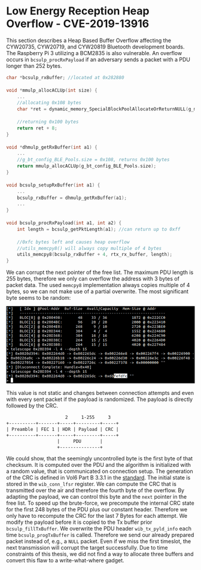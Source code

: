 # Low Energy Reception Heap Overflow - CVE-2019-13916
This section describes a Heap Based Buffer Overflow affecting the CYW20735, CYW20719, and CYW20819 Bluetooth development boards.
The Raspberry Pi 3 utilizing a BCM2835 is also vulnerable.
An overflow occurs in `bcsulp_procRxPayload` if an adversary sends a packet with a PDU longer than 252 bytes.

```c
char *bcsulp_rxBuffer; //located at 0x282880

void *mmulp_allocACLUp(int size) {
    ...
    //allocating 0x108 bytes
    char *ret = dynamic_memory_SpecialBlockPoolAllocateOrReturnNULL(g_mm_BLEDeviceToHostPool);

    //returning 0x100 bytes
    return ret + 8;
}

void *dhmulp_getRxBuffer(int a1) {
    ...
    //g_bt_config_BLE_Pools.size = 0x108, returns 0x100 bytes
    return mmulp_allocACLUp(g_bt_config_BLE_Pools.size);
}

void bcsulp_setupRxBuffer(int a1) {
    ...
    bcsulp_rxBuffer = dhmulp_getRxBuffer(a1);
    ...
}

void bcsulp_procRxPayload(int a1, int a2) {
    int length = bcsulp_getPktLength(a1); //can return up to 0xff

    //0xfc bytes left and causes heap overflow
    //utils_memcpy8() will always copy multiple of 4 bytes
    utils_memcpy8(bcsulp_rxBuffer + 4, rtx_rx_buffer, length); 
}
```


We can corrupt the next pointer of the free list.
The maximum PDU length is 255 bytes, therefore we only can overflow the address with 3 bytes of packet data.
The used `memcpy8` implementation always copies multiple of 4 bytes, so we can not make use of a partial overwrite.
The most significant byte seems to be random:

![alt text](images/le_cyw_cut.png)

This value is not static and changes between connection attempts and even with every sent packet if the payload is randomized.
The payload is directly followed by the CRC.

```
                      2     1-255     3
+----------+-------+-----+---------+-----+
| Preamble | FEC 1 | HDR | Payload | CRC |
+----------+-------+-----+---------+-----+
                   |     PDU       |
                   +---------------+
   ```


We could show, that the seemingly uncontrolled byte is the first byte of that checksum.
It is computed over the PDU and the algorithm is initialized with a random value, that is communicated on connection setup.
The generation of the CRC is defined in Vol6 Part B 3.3.1 in the [standard](https://www.bluetooth.org/docman/handlers/downloaddoc.ashx?doc_id=457080).
The initial state is stored in the `wib_conn_lfsr` register.
We can compute the CRC that is transmitted over the air and therefore the fourth byte of the overflow.
By adapting the payload, we can control this byte and the `next` pointer in the free list.
To speed up the brute-force, we precompute the internal CRC state for the first 248 bytes of the PDU plus our constant header.
Therefore we only have to recompute the CRC for the last 7 Bytes for each attempt.
We modify the payload before it is copied to the Tx buffer prior `bcsulp_fillTxBuffer`.
We overwrite the PDU header `wib_tx_pyld_info` each time `bcsulp_progTxBuffer` is called.
Therefore we send our already prepared packet instead of, e.g., a `NULL` packet.
Even if we miss the first timeslot, the next transmission will corrupt the target successfully.
Due to time constraints of this thesis, we did not find a way to allocate three buffers and convert this flaw to a write-what-where gadget.

